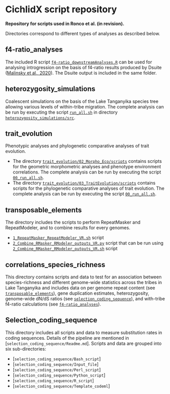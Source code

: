 # CichlidX script repository

**Repository for scripts used in Ronco et al. (in revision).**

Directories correspond to different types of analyses as described below.


## f4-ratio_analyses

The included R script [`f4-ratio_downstreamAnalyses.R`](f4-ratio_analyses/f4-ratio_downstreamAnalyses.R) can be used for analysing introgression on the basis of f4-ratio results produced by Dsuite ([Malinsky et al., 2020](https://doi.org/10.1101/634477)). The Dsuite output is included in the same folder. 

## heterozygosity_simulations

Coalescent simulations on the basis of the Lake Tanganyika species tree allowing various levels of within-tribe migration. The complete analysis can be run by executing the script [`run_all.sh`](heterozygosity_simulations/src/run_all.sh) in directory [`heterozygosity_simulations/src`](heterozygosity_simulations/src).

## trait_evolution 

Phenotypic analyses and phylogenetic comparative analyses of trait evolution.
* The directory [`trait_evolution/02_Morpho_Eco/scripts`](trait_evolution/02_Morpho_Eco/scripts) contains scripts for the geometric morphometric analyses and phenotype environment correlations. The complete analysis can be run by executing the script [`00_run_all.sh`](trait_evolution/02_Morpho_Eco/scripts/00_run_all.sh).
* The directory [`trait_evolution/03_TraitEvolution/scripts`](trait_evolution/03_TraitEvolution/scripts) contains scripts for the phylogenetic comparative analyses of trait evolution. The complete analysis can be run by executing the script [`00_run_all.sh`](trait_evolution/03_TraitEvolution/scripts/00_run_all.sh).

## transposable_elements

The directory includes the scripts to perform RepeatMasker and RepeatModeler, and to combine results for every genomes.
* [`1_RepeatMasker_RepeatModeler_VR.sh`](transposable_elements/1_RepeatMasker_RepeatModeler_VR.sh) script
* [`2_Combine_RMasker_RModeler_outputs_VR.py`](transposable_elements/2_Combine_RMasker_RModeler_outputs_VR.py) script that can be run using [`2_Combine_RMasker_RModeler_outputs_VR.sh`](transposable_elements/2_Combine_RMasker_RModeler_outputs_VR.sh) script

## correlations_species_richness

This directory contains scripts and data to test for an association between species-richness and different genome-wide statistics across the tribes in Lake Tanganyika and 
includes data on per genome repeat content (see [`transposable_elements`](transposable_elements)), gene duplication estimates, heterozygosity, genome-wide dN/dS ratios (see [`selection_coding_sequence`](selection_coding_sequence)), and with-tribe f4-ratio calculations (see [`f4-ratio_analyses`](f4-ratio_analyses)).

## Selection_coding_sequence 

This directory includes all scripts and data to measure substitution rates in coding sequences. Details of the pipeline are mentioned in [`selection_coding_sequence/Readme.md`]. Scripts and data are grouped into six sub-directories:
* [`selection_coding_sequence/Bash_script`]
* [`selection_coding_sequence/Input_file`]
* [`selection_coding_sequence/Perl_script`]
* [`selection_coding_sequence/Python_script`]
* [`selection_coding_sequence/R_script`]
* [`selection_coding_sequence/Template_codeml`]
